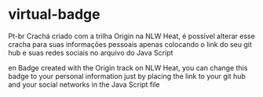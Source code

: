 # virtual-badge
Pt-br
Crachá criado com a trilha Origin na NLW Heat, 
é possivel alterar esse cracha para suas informações pessoais apenas colocando o link do seu git hub e suas redes sociais no arquivo do Java Script

en
Badge created with the Origin track on NLW Heat,
you can change this badge to your personal information just by placing the link to your git hub and your social networks in the Java Script file
